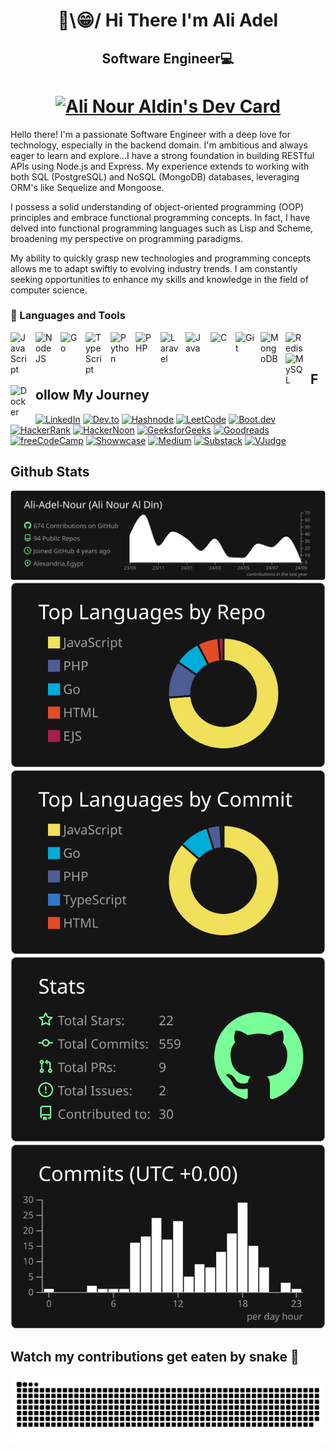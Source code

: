 <h1 align="center">🎸\😁/ Hi There I'm Ali Adel </h1>
<h2 align="center">Software Engineer💻</h2>



<h1 align="center">
  <!--<img src="https://media.giphy.com/media/QuIxFwQo0RMT1tASlV/giphy.gif" alt="Animated GIF"> -->
<a href="https://app.daily.dev/alinouraldin"><img src="https://api.daily.dev/devcards/57fa51bb4f564956b0a567ae778e7c12.png?r=hxv" width="400" alt="Ali Nour Aldin's Dev Card"/></a>
</h1>


Hello there! I'm a passionate Software Engineer with a deep love for technology, especially in the backend domain. I'm ambitious and always eager to learn and explore...I have a strong foundation in building RESTful APIs using Node.js and Express. My experience extends to working with both SQL (PostgreSQL) and NoSQL (MongoDB) databases, leveraging ORM's like Sequelize and Mongoose.

I possess a solid understanding of object-oriented programming (OOP) principles and embrace functional programming concepts. In fact, I have delved into functional programming languages such as Lisp and Scheme, broadening my perspective on programming paradigms.

My ability to quickly grasp new technologies and programming concepts allows me to adapt swiftly to evolving industry trends. I am constantly seeking opportunities to enhance my skills and knowledge in the field of computer science.

   <p align="left">

### 🧰 Languages and Tools
<img align="left" alt="JavaScript" width="30px" style="padding-right:10px;" src="https://cdn.jsdelivr.net/gh/devicons/devicon/icons/javascript/javascript-plain.svg" />
<img align="left" alt="NodeJS" width="30px" style="padding-right:10px;" src="https://cdn.jsdelivr.net/gh/devicons/devicon/icons/nodejs/nodejs-original.svg" />
<img align="left" alt="Go" width="30px" style="padding-right:10px;" src="https://cdn.jsdelivr.net/gh/devicons/devicon/icons/go/go-original.svg" />
<img align="left" alt="TypeScript" width="30px" style="padding-right:10px;" src="https://cdn.jsdelivr.net/gh/devicons/devicon/icons/typescript/typescript-plain.svg" />
<img align="left" alt="Python" width="30px" style="padding-right:10px;" src="https://cdn.jsdelivr.net/gh/devicons/devicon/icons/python/python-plain.svg" />
<img align="left" alt="PHP" width="30px" style="padding-right:10px;" src="https://cdn.jsdelivr.net/gh/devicons/devicon/icons/php/php-original.svg" />
<img align="left" alt="Laravel" width="30px" style="padding-right:10px;" src="https://laravel.com/img/logotype.min.svg" />
<img align="left" alt="Java" width="30px" style="padding-right:10px;" src="https://cdn.jsdelivr.net/gh/devicons/devicon/icons/java/java-original.svg" />
<img align="left" alt="C" width="30px" style="padding-right:10px;" src="https://cdn.jsdelivr.net/gh/devicons/devicon/icons/c/c-original.svg" />
<img align="left" alt="Git" width="30px" style="padding-right:10px;" src="https://cdn.jsdelivr.net/gh/devicons/devicon/icons/git/git-original.svg" />
<img align="left" alt="MongoDB" width="30px" style="padding-right:10px;" src="https://cdn.jsdelivr.net/gh/devicons/devicon/icons/mongodb/mongodb-plain.svg" />
<img align="left" alt="Redis" width="30px" style="padding-right:10px;" src="https://cdn.jsdelivr.net/gh/devicons/devicon/icons/redis/redis-plain.svg" />
<img align="left" alt="MySQL" width="30px" style="padding-right:10px;" src="https://www.mysql.com/common/logos/logo-mysql-170x115.png" />
<img align="left" alt="Docker" width="30px" style="padding-right:10px;" src="https://cdn.jsdelivr.net/gh/devicons/devicon/icons/docker/docker-plain.svg" />

<br />
   <br/>




## Follow My Journey
[![LinkedIn](https://img.shields.io/badge/LinkedIn-blue?logo=linkedin)](https://www.linkedin.com/in/ali-nour-al-din-1013b0199/)
[![Dev.to](https://img.shields.io/badge/Dev.to-000000?logo=dev.to)](https://dev.to/aliadelnour)
[![Hashnode](https://img.shields.io/badge/Hashnode-2962FF?logo=hashnode)](https://hashnode.com/@ali007)
[![LeetCode](https://img.shields.io/badge/LeetCode-FFA116?logo=leetcode)](https://leetcode.com/alinouraldin/)
[![Boot.dev](https://img.shields.io/badge/Boot.dev-FA5833?logo=bootstrap)](https://boot.dev/u/ali_nour_aldin)
[![HackerRank](https://img.shields.io/badge/HackerRank-2EC866?logo=hackerrank)](https://www.hackerrank.com/Ali_NourAlDin)
[![HackerNoon](https://img.shields.io/badge/HackerNoon-alinouraldin)](https://hackernoon.com/u/alinouraldin)
[![GeeksforGeeks](https://img.shields.io/badge/GeeksforGeeks-0F9D58?logo=geeksforgeeks)](https://auth.geeksforgeeks.org/user/aliiiadel/)
[![Goodreads](https://img.shields.io/badge/Goodreads-21B352?logo=goodreads)](https://www.goodreads.com/user/show/123059922-ali-nour-al-din)
[![freeCodeCamp](https://img.shields.io/badge/freeCodeCamp-0A0A23?logo=freecodecamp)](https://www.freecodecamp.org/ali007)
[![Showwcase](https://img.shields.io/badge/Showwcase-blue)](https://www.showwcase.com/ali-adel-nour)
[![Medium](https://img.shields.io/badge/Medium-12100E?logo=medium)](https://medium.com/@aliiiadel841)
[![Substack](https://img.shields.io/badge/Substack-51C7EF?logo=substack)](https://substack.com/@alinouraldin)
[![VJudge](https://img.shields.io/badge/VJudge-1E90FF?logo=vjudge)](https://vjudge.net/user/ali_adel007)







<h2>Github Stats</h2>

[![](https://raw.githubusercontent.com/Ali-Adel-Nour/Theme/master/profile-summary-card-output/dark/0-profile-details.svg)](https://github.com/vn7n24fzkq/github-profile-summary-cards)
[![](https://raw.githubusercontent.com/Ali-Adel-Nour/Theme/master/profile-summary-card-output/dark/1-repos-per-language.svg)](https://github.com/vn7n24fzkq/github-profile-summary-cards) [![](https://raw.githubusercontent.com/Ali-Adel-Nour/Theme/master/profile-summary-card-output/dark/2-most-commit-language.svg)](https://github.com/vn7n24fzkq/github-profile-summary-cards)
[![](https://raw.githubusercontent.com/Ali-Adel-Nour/Theme/master/profile-summary-card-output/dark/3-stats.svg)](https://github.com/vn7n24fzkq/github-profile-summary-cards) [![](https://raw.githubusercontent.com/Ali-Adel-Nour/Theme/master/profile-summary-card-output/dark/4-productive-time.svg)](https://github.com/vn7n24fzkq/github-profile-summary-cards)


## Watch my contributions get eaten by snake 🐍

<!-- Contribution Snake -->
<picture>
  <source
    media="(prefers-color-scheme: dark)"
    srcset="https://raw.githubusercontent.com/platane/snk/output/github-contribution-grid-snake-dark.svg"
  />
  <source
    media="(prefers-color-scheme: light)"
    srcset="https://raw.githubusercontent.com/platane/snk/output/github-contribution-grid-snake.svg"
  />
  <img
    alt="github contribution grid snake animation"
    src="https://raw.githubusercontent.com/platane/snk/output/github-contribution-grid-snake.svg"
  />
</picture>


